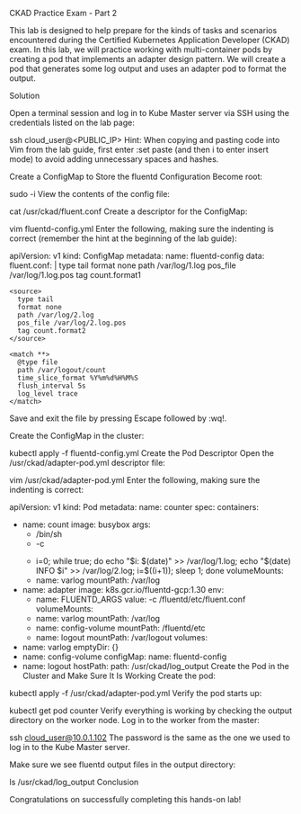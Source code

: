 CKAD Practice Exam - Part 2

This lab is designed to help prepare for the kinds of tasks and scenarios encountered during the Certified Kubernetes Application Developer (CKAD) exam. In this lab, we will practice working with multi-container pods by creating a pod that implements an adapter design pattern. We will create a pod that generates some log output and uses an adapter pod to format the output.

Solution

Open a terminal session and log in to Kube Master server via SSH using the credentials listed on the lab page:

ssh cloud_user@<PUBLIC_IP>
Hint: When copying and pasting code into Vim from the lab guide, first enter :set paste (and then i to enter insert mode) to avoid adding unnecessary spaces and hashes.

Create a ConfigMap to Store the fluentd Configuration
Become root:

sudo -i
View the contents of the config file:

cat /usr/ckad/fluent.conf
Create a descriptor for the ConfigMap:

vim fluentd-config.yml
Enter the following, making sure the indenting is correct (remember the hint at the beginning of the lab guide):

apiVersion: v1
kind: ConfigMap
metadata:
  name: fluentd-config
data:
  fluent.conf: |
    <source>
      type tail
      format none
      path /var/log/1.log
      pos_file /var/log/1.log.pos
      tag count.format1
    </source>

    <source>
      type tail
      format none
      path /var/log/2.log
      pos_file /var/log/2.log.pos
      tag count.format2
    </source>

    <match **>
      @type file
      path /var/logout/count
      time_slice_format %Y%m%d%H%M%S
      flush_interval 5s
      log_level trace
    </match>
Save and exit the file by pressing Escape followed by :wq!.

Create the ConfigMap in the cluster:

kubectl apply -f fluentd-config.yml
Create the Pod Descriptor
Open the /usr/ckad/adapter-pod.yml descriptor file:

vim /usr/ckad/adapter-pod.yml
Enter the following, making sure the indenting is correct:

apiVersion: v1
kind: Pod
metadata:
  name: counter
spec:
  containers:
  - name: count
    image: busybox
    args:
    - /bin/sh
    - -c
    - >
      i=0;
      while true;
      do
        echo "$i: $(date)" >> /var/log/1.log;
        echo "$(date) INFO $i" >> /var/log/2.log;
        i=$((i+1));
        sleep 1;
      done
    volumeMounts:
    - name: varlog
      mountPath: /var/log
  - name: adapter
    image: k8s.gcr.io/fluentd-gcp:1.30
    env:
    - name: FLUENTD_ARGS
      value: -c /fluentd/etc/fluent.conf
    volumeMounts:
    - name: varlog
      mountPath: /var/log
    - name: config-volume
      mountPath: /fluentd/etc
    - name: logout
      mountPath: /var/logout
  volumes:
  - name: varlog
    emptyDir: {}
  - name: config-volume
    configMap:
      name: fluentd-config
  - name: logout
    hostPath:
      path: /usr/ckad/log_output
Create the Pod in the Cluster and Make Sure It Is Working
Create the pod:

kubectl apply -f /usr/ckad/adapter-pod.yml
Verify the pod starts up:

kubectl get pod counter
Verify everything is working by checking the output directory on the worker node. Log in to the worker from the master:

ssh cloud_user@10.0.1.102
The password is the same as the one we used to log in to the Kube Master server.

Make sure we see fluentd output files in the output directory:

ls /usr/ckad/log_output
Conclusion

Congratulations on successfully completing this hands-on lab!